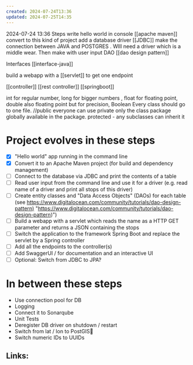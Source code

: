 ```yaml
---
created: 2024-07-24T13:36
updated: 2024-07-25T14:35
---
```

2024-07-24 13:36
Steps write hello world in console
[[apache maven]] convert to this kind of project
add a database driver [[JDBC]] make the connection between JAVA and POSTGRES . WIll need a driver which is a middle wear. Then make with user input
DAO [[dao design pattern]]

Interfaces [[interface-java]]

build a webapp with a [[servlet]] to get one endpoint

[[controller]] [[rest controller]] [[springboot]]

int for regular number, long for bigger numbers , float for floating point, double also floating point but for precision, Boolean 
Every class should go to one file. 
//public everyone can use
private only the class
package globally available in the package. 
protected - any subclasses can inherit it
# Project evolves in these steps

- [x] "Hello world" app running in the command line  
- [x] Convert it to an Apache Maven project (for build and dependency management) 
- [ ]  Connect to the database via JDBC and print the contents of a table  
-  [ ] Read user input from the command line and use it for a driver (e.g. read name of a driver and print all stops of this driver)  
- [ ]  Create entity classes and "Data Access Objects" (DAOs) for each table (see [https://www.digitalocean.com/community/tutorials/dao-design-pattern)](https://www.digitalocean.com/community/tutorials/dao-design-pattern) "https://www.digitalocean.com/community/tutorials/dao-design-pattern)")  
-  [ ] Build a webapp with a servlet which reads the name as a HTTP GET parameter and returns a JSON containing the stops  
- [ ] Switch the application to the framework Spring Boot and replace the servlet by a Spring controller  
- [ ] Add all the endpoints to the controller(s)  
- [ ] Add SwaggerUI / for documentation and an interactive UI  
- [ ] Optional: Switch from JDBC to JPA?

# In between these steps

- Use connection pool for DB  
- Logging  
- Connect it to Sonarqube  
- Unit Tests  
- Deregister DB driver on shutdown / restart  
- Switch from lat / lon to PostGIS  
- Switch numeric IDs to UUIDs
## Links:



